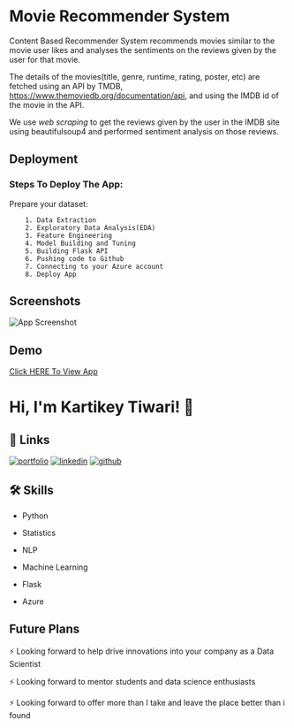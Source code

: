 
# Movie Recommender System


Content Based Recommender System recommends movies similar to the movie user likes and analyses the sentiments on the reviews given by the user for that movie.

The details of the movies(title, genre, runtime, rating, poster, etc) are fetched using an API by TMDB, https://www.themoviedb.org/documentation/api, and using the IMDB id of the movie in the API. 

We use *web scraping* to get the reviews given by the user in the IMDB site using beautifulsoup4 and performed sentiment analysis on those reviews.

## Deployment

### Steps To Deploy The App:

Prepare your dataset:

        1. Data Extraction
        2. Exploratory Data Analysis(EDA)
        3. Feature Engineering
        4. Model Building and Tuning
        5. Building Flask API
        6. Pushing code to Github
        7. Connecting to your Azure account 
        8. Deploy App


## Screenshots

![App Screenshot](https://imgur.com/a/U0MPOt1)




## Demo

[Click HERE To View App](https://movierecommendersytem.azurewebsites.net)


# Hi, I'm Kartikey Tiwari! 👋


## 🔗 Links
[![portfolio](https://img.shields.io/badge/my_portfolio-000?style=for-the-badge&logo=ko-fi&logoColor=white)]()
[![linkedin](https://img.shields.io/badge/linkedin-0A66C2?style=for-the-badge&logo=linkedin&logoColor=white)](https://www.linkedin.com/in/kartikey-tiwari-32bb90187/)
[![github](https://img.shields.io/badge/github-1DA1F2?style=for-the-badge&logo=github&logoColor=white)](https://github.com/Iamkartikey44/Recommender-System)

## 🛠 Skills
- Python  

- Statistics 
- NLP
- Machine Learning 
- Flask
- Azure


## Future Plans 
⚡️ Looking forward to help drive innovations into your company as a Data Scientist

⚡️ Looking forward to mentor students and data science enthusiasts

⚡️ Looking forward to offer more than I take and leave the place better than i found
